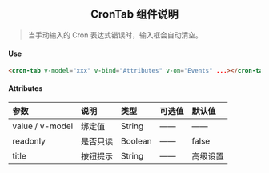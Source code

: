 ## <center> CronTab 组件说明 </center>

> 当手动输入的 Cron 表达式错误时，输入框会自动清空。

#### Use

```html
<cron-tab v-model="xxx" v-bind="Attributes" v-on="Events" ...></cron-tab>
```

#### Attributes

| 参数            | 说明     | 类型    | 可选值 | 默认值   |
| :-------------- | :------- | :------ | :----- | :------- |
| value / v-model | 绑定值   | String  | ——     | ——       |
| readonly        | 是否只读 | Boolean | ——     | false    |
| title           | 按钮提示 | String  | ——     | 高级设置 |
